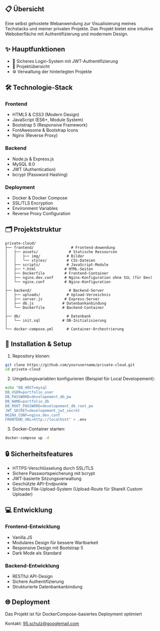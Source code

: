 ## 📋 Übersicht
Eine selbst gehostete Webanwendung zur Visualisierung meines Techstacks und meiner privaten Projekte. Das Projekt bietet eine intuitive Weboberfläche mit Authentifizierung und modernem Design.

## ✨ Hauptfunktionen
- 🔐 Sicheres Login-System mit JWT-Authentifizierung
- 👀 Projektübersicht
- ⚙️ Verwaltung der hinterlegten Projekte

## 🛠️ Technologie-Stack

### Frontend
- HTML5 & CSS3 (Modern Design)
- JavaScript (ES6+, Module System)
- Bootstrap 5 (Responsive Framework)
- FontAwesome & Bootstrap Icons
- Nginx (Reverse Proxy)

### Backend
- Node.js & Express.js
- MySQL 8.0
- JWT (Authentication)
- bcrypt (Password Hashing)

### Deployment
- Docker & Docker Compose
- SSL/TLS Encryption
- Environment Variables
- Reverse Proxy Configuration

## 🗂️ Projektstruktur
```
private-cloud/
├── frontend/                 # Frontend-Anwendung
│   ├── assets/              # Statische Ressourcen
│   │   ├── img/            # Bilder
│   │   └── styles/         # CSS-Dateien
│   ├── scripts/            # JavaScript-Module
│   ├── *.html             # HTML-Seiten
│   ├── Dockerfile         # Frontend-Container
│   ├── nginx.dev.conf     # Nginx-Konfiguration ohne SSL (für Dev)
│   └── nginx.conf         # Nginx-Konfiguration
│
├── backend/                 # Backend-Server
│   ├── uploads/            # Upload-Verzeichnis
│   ├── server.js          # Express-Server
│   ├── db.js             # Datenbankanbindung
│   └── Dockerfile        # Backend-Container
│
├── db/                     # Datenbank
│   └── init.sql          # DB-Initialisierung
│
└── docker-compose.yml      # Container-Orchestrierung
```

## 🚀 Installation & Setup

1. Repository klonen:
```bash
git clone https://github.com/yourusername/private-cloud.git
cd private-cloud
```

2. Umgebungsvariablen konfigurieren (Beispiel für Local Developement):
```bash
echo "DB_HOST=mysql
DB_USER=portfolio_user
DB_PASSWORD=developement_db_pw
DB_NAME=portfolio_db
DB_ROOT_PASSWORD=developement_db_root_pw
JWT_SECRET=developement_jwt_secret
NGINX_CONF=nginx.dev.conf
FRONTEND_URL=http://localhost" > .env
```

3. Docker-Container starten:
```bash
docker-compose up -d
```

## 🔒 Sicherheitsfeatures

- HTTPS-Verschlüsselung durch SSL/TLS
- Sichere Passwortspeicherung mit bcrypt
- JWT-basierte Sitzungsverwaltung
- Geschützte API-Endpunkte
- Sicheres File-Upload-System (Upload-Route für ShareX Custom Uploader)

## 💻 Entwicklung

### Frontend-Entwicklung
- Vanilla.JS
- Modulares Design für bessere Wartbarkeit
- Responsive Design mit Bootstrap 5
- Dark Mode als Standard

### Backend-Entwicklung
- RESTful API-Design
- Sichere Authentifizierung
- Strukturierte Datenbankanbindung

## 🌐 Deployment

Das Projekt ist für DockerCompose-basiertes Deployment optimiert 


Kontakt: 95.schulz@googlemail.com
